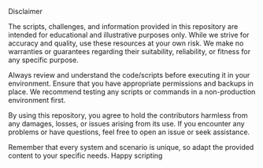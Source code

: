 Disclaimer

The scripts, challenges, and information provided in this repository are intended for educational and illustrative purposes only. While we strive for accuracy and quality, use these resources at your own risk. We make no warranties or guarantees regarding their suitability, reliability, or fitness for any specific purpose.

Always review and understand the code/scripts before executing it in your environment. Ensure that you have appropriate permissions and backups in place. We recommend testing any scripts or commands in a non-production environment first.

By using this repository, you agree to hold the contributors harmless from any damages, losses, or issues arising from its use. If you encounter any problems or have questions, feel free to open an issue or seek assistance.

Remember that every system and scenario is unique, so adapt the provided content to your specific needs. Happy scripting
